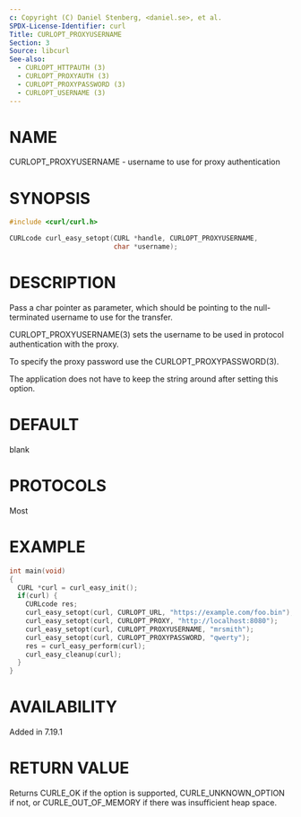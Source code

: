 ```yaml
---
c: Copyright (C) Daniel Stenberg, <daniel.se>, et al.
SPDX-License-Identifier: curl
Title: CURLOPT_PROXYUSERNAME
Section: 3
Source: libcurl
See-also:
  - CURLOPT_HTTPAUTH (3)
  - CURLOPT_PROXYAUTH (3)
  - CURLOPT_PROXYPASSWORD (3)
  - CURLOPT_USERNAME (3)
---
```


# NAME

CURLOPT_PROXYUSERNAME - username to use for proxy authentication

# SYNOPSIS

~~~c
#include <curl/curl.h>

CURLcode curl_easy_setopt(CURL *handle, CURLOPT_PROXYUSERNAME,
                          char *username);
~~~

# DESCRIPTION

Pass a char pointer as parameter, which should be pointing to the
null-terminated username to use for the transfer.

CURLOPT_PROXYUSERNAME(3) sets the username to be used in protocol
authentication with the proxy.

To specify the proxy password use the CURLOPT_PROXYPASSWORD(3).

The application does not have to keep the string around after setting this
option.

# DEFAULT

blank

# PROTOCOLS

Most

# EXAMPLE

~~~c
int main(void)
{
  CURL *curl = curl_easy_init();
  if(curl) {
    CURLcode res;
    curl_easy_setopt(curl, CURLOPT_URL, "https://example.com/foo.bin");
    curl_easy_setopt(curl, CURLOPT_PROXY, "http://localhost:8080");
    curl_easy_setopt(curl, CURLOPT_PROXYUSERNAME, "mrsmith");
    curl_easy_setopt(curl, CURLOPT_PROXYPASSWORD, "qwerty");
    res = curl_easy_perform(curl);
    curl_easy_cleanup(curl);
  }
}
~~~

# AVAILABILITY

Added in 7.19.1

# RETURN VALUE

Returns CURLE_OK if the option is supported, CURLE_UNKNOWN_OPTION if not, or
CURLE_OUT_OF_MEMORY if there was insufficient heap space.
